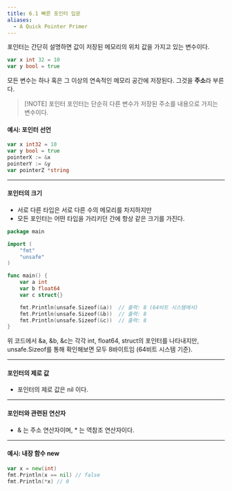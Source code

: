 ```yaml
---
title: 6.1 빠른 포인터 입문
aliases:
  - A Quick Pointer Primer
---
```


포인터는 간단히 설명하면 값이 저장된 메모리의 위치 값을 가지고 있는 변수이다.

```go
var x int 32 = 10
var y bool = true
```

모든 변수는 하나 혹은 그 이상의 연속적인 메모리 공간에 저장된다.  그것을 **주소**라 부른다.

> [!NOTE] 포인터
> 포인터는 단순히 다른 변수가 저장된 주소를 내용으로 가지는 변수이다.

#### 예시: 포인터 선언

```go
var x int32 = 10
var y bool = true
pointerX := &x
pointerY := &y
var pointerZ *string
```

---

#### 포인터의 크기

- 서로 다른 타입은 서로 다른 수의 메모리를 차지하지만
- 모든 포인터는 어떤 타입을 가리키던 간에 항상 같은 크기를 가진다.

```go
package main

import (
    "fmt"
    "unsafe"
)

func main() {
    var a int
    var b float64
    var c struct{}

    fmt.Println(unsafe.Sizeof(&a))  // 출력: 8 (64비트 시스템에서)
    fmt.Println(unsafe.Sizeof(&b))  // 출력: 8
    fmt.Println(unsafe.Sizeof(&c))  // 출력: 8
}
```

위 코드에서 &a, &b, &c는 각각 int, float64, struct의 포인터를 나타내지만, unsafe.Sizeof를 통해 확인해보면 모두 8바이트임 (64비트 시스템 기준).

---

#### 포인터의 제로 값
- 포인터의 제로 값은 nil 이다.

---

#### 포인터와 관련된 연산자

- & 는 주소 연산자이며, * 는 역참조 연산자이다.

---

#### 예시: 내장 함수 new

```go
var x = new(int)
fmt.Println(x == nil) // false
fmt.Println(*x) // 0
```
